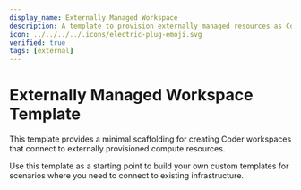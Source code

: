 ```yaml
---
display_name: Externally Managed Workspace
description: A template to provision externally managed resources as Coder workspaces
icon: ../../../../.icons/electric-plug-emoji.svg
verified: true
tags: [external]
---
```


# Externally Managed Workspace Template

This template provides a minimal scaffolding for creating Coder workspaces that connect to externally provisioned compute resources.

Use this template as a starting point to build your own custom templates for scenarios where you need to connect to existing infrastructure.
